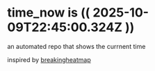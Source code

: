 # time_now is (( 2025-10-09T22:45:00.324Z ))

an automated repo that shows the currnent time

inspired by [breakingheatmap](https://github.com/breakingheatmap/breakingheatmap)